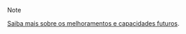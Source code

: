 > [!NOTE]
> [Saiba mais sobre os melhoramentos e capacidades futuros](https://aka.ms/hdinsightnew).
